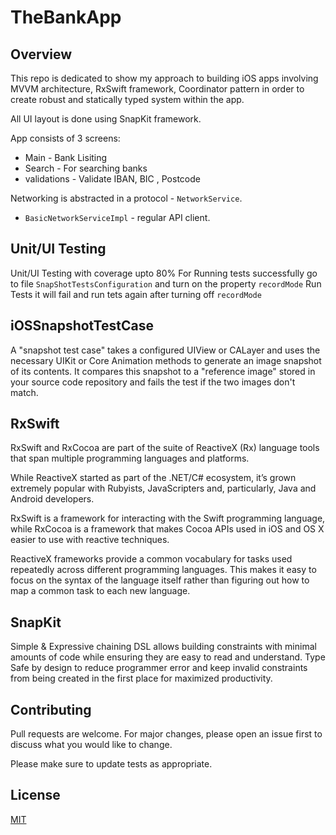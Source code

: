 # TheBankApp
## Overview
This repo is dedicated to show my approach to building iOS apps involving MVVM architecture, RxSwift framework, Coordinator pattern in order to create robust and statically typed system within the app.

All UI layout is done using SnapKit framework.

App consists of 3 screens:
* Main - Bank Lisiting
* Search - For searching banks
* validations - Validate IBAN, BIC , Postcode 

Networking is abstracted in a protocol - ```NetworkService```.
* ```BasicNetworkServiceImpl``` - regular API client.

## Unit/UI Testing 

Unit/UI Testing with coverage upto 80%
For Running tests successfully go to file ```SnapShotTestsConfiguration``` and turn on the property ```recordMode```
Run Tests it will fail and run tets again after turning off ```recordMode``` 

## iOSSnapshotTestCase 
A "snapshot test case" takes a configured UIView or CALayer and uses the necessary UIKit or Core Animation methods to generate an image snapshot of its contents. It compares this snapshot to a "reference image" stored in your source code repository and fails the test if the two images don't match.

## RxSwift 
RxSwift and RxCocoa are part of the suite of ReactiveX (Rx) language tools that span multiple programming languages and platforms.

While ReactiveX started as part of the .NET/C# ecosystem, it’s grown extremely popular with Rubyists, JavaScripters and, particularly, Java and Android developers.

RxSwift is a framework for interacting with the Swift programming language, while RxCocoa is a framework that makes Cocoa APIs used in iOS and OS X easier to use with reactive techniques.

ReactiveX frameworks provide a common vocabulary for tasks used repeatedly across different programming languages. This makes it easy to focus on the syntax of the language itself rather than figuring out how to map a common task to each new language.

## SnapKit 
Simple & Expressive chaining DSL allows building constraints with minimal amounts of code while ensuring they are easy to read and understand.
Type Safe by design to reduce programmer error and keep invalid constraints from being created in the first place for maximized productivity.

## Contributing
Pull requests are welcome. For major changes, please open an issue first to discuss what you would like to change.

Please make sure to update tests as appropriate.

## License
[MIT](https://choosealicense.com/licenses/mit/)


